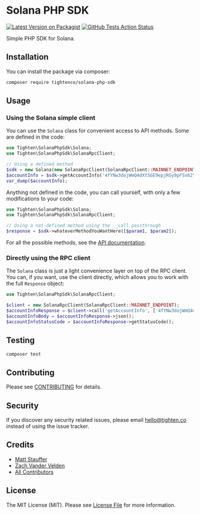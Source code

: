 # Solana PHP SDK

[![Latest Version on Packagist](https://img.shields.io/packagist/v/tightenco/solana-php-sdk.svg?style=flat-square)](https://packagist.org/packages/tightenco/solana-php-sdk)
[![GitHub Tests Action Status](https://img.shields.io/github/workflow/status/tighten/solana-php-sdk/run-tests?label=tests)](https://github.com/tighten/solana-php-sdk/actions?query=workflow%3Arun-tests+branch%3Amain)


Simple PHP SDK for Solana.

## Installation

You can install the package via composer:

```bash
composer require tightenco/solana-php-sdk
```

## Usage

### Using the Solana simple client

You can use the `Solana` class for convenient access to API methods. Some are defined in the code:

```php
use Tighten\SolanaPhpSdk\Solana;
use Tighten\SolanaPhpSdk\SolanaRpcClient;

// Using a defined method
$sdk = new Solana(new SolanaRpcClient(SolanaRpcClient::MAINNET_ENDPOINT));
$accountInfo = $sdk->getAccountInfo('4fYNw3dojWmQ4dXtSGE9epjRGy9pFSx62YypT7avPYvA');
var_dump($accountInfo);
```

Anything not defined in the code, you can call yourself, with only a few modifications to your code:

```php
use Tighten\SolanaPhpSdk\Solana;
use Tighten\SolanaPhpSdk\SolanaRpcClient;

// Using a not-defined method using the __call passthrough
$response = $sdk->whateverMethodYouWantHere([$param1, $param2]);
```

For all the possible methods, see the [API documentation](https://docs.solana.com/developing/clients/jsonrpc-api).

### Directly using the RPC client

The `Solana` class is just a light convenience layer on top of the RPC client. You can, if you want, use the client directly, which allows you to work with the full `Response` object:

```php
use Tighten\SolanaPhpSdk\SolanaRpcClient;

$client = new SolanaRpcClient(SolanaRpcClient::MAINNET_ENDPOINT);
$accountInfoResponse = $client->call('getAccountInfo', ['4fYNw3dojWmQ4dXtSGE9epjRGy9pFSx62YypT7avPYvA']);
$accountInfoBody = $accountInfoResponse->json();
$accountInfoStatusCode = $accountInfoResponse->getStatusCode();
``````

## Testing

```bash
composer test
```

## Contributing

Please see [CONTRIBUTING](CONTRIBUTING.md) for details.

## Security

If you discover any security related issues, please email hello@tighten.co instead of using the issue tracker.

## Credits

- [Matt Stauffer](https://github.com/mattstauffer)
- [Zach Vander Velden](https://github.com/exzachlyvv)
- [All Contributors](../../contributors)

## License

The MIT License (MIT). Please see [License File](LICENSE.md) for more information.
